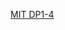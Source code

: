

[MIT DP1-4](https://ocw.mit.edu/courses/electrical-engineering-and-computer-science/6-006-introduction-to-algorithms-fall-2011/lecture-notes/)

